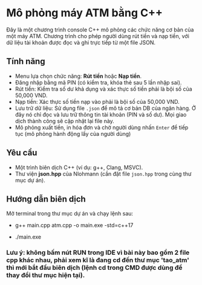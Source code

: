 # Mô phỏng máy ATM bằng C++

Đây là một chương trình console C++ mô phỏng các chức năng cơ bản của một máy ATM. Chương trình cho phép người dùng rút tiền và nạp tiền, với dữ liệu tài khoản được đọc và ghi trực tiếp từ một file JSON.

## Tính năng

* Menu lựa chọn chức năng: **Rút tiền** hoặc **Nạp tiền**.
* Đăng nhập bằng mã PIN (có kiểm tra, khóa thẻ sau 5 lần nhập sai).
* Rút tiền: Kiểm tra số dư khả dụng và xác thực số tiền phải là bội số của 50,000 VND.
* Nạp tiền: Xác thực số tiền nạp vào phải là bội số của 50,000 VND.
* Lưu trữ dữ liệu: Sử dụng file `.json` để mô tả cơ bản DB của ngân hàng. Ở đây nó chỉ đọc và lưu trữ thông tin tài khoản (PIN và số dư). Mọi giao dịch thành công sẽ cập nhật lại file này.
* Mô phỏng xuất tiền, in hóa đơn và chờ người dùng nhấn `Enter` để tiếp tục (mô phỏng hành động lấy của người dùng)

## Yêu cầu

* Một trình biên dịch C++ (ví dụ: g++, Clang, MSVC).
* Thư viện **json.hpp** của Nlohmann (cần đặt file `json.hpp` trong cùng thư mục dự án).

## Hướng dẫn biên dịch

Mở terminal trong thư mục dự án và chạy lệnh sau:

* g++ main.cpp atm.cpp -o main.exe -std=c++17
  
* ./main.exe 

### Lưu ý: không bấm nút RUN trong IDE vì bài này bao gồm 2 file cpp khác nhau, phải xem kĩ là đang cd đến thư mục 'tao_atm' thì mới bắt đầu biên dịch (lệnh cd trong CMD được dùng để thay đổi thư mục hiện tại).
